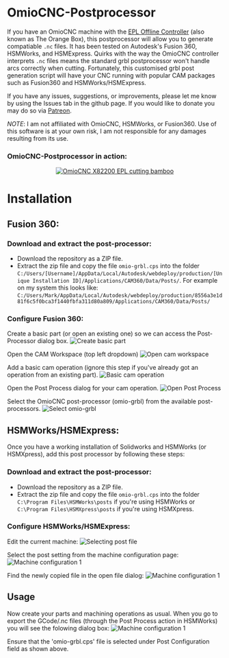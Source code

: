 # OmioCNC-Postprocessor
If you have an OmioCNC machine with the [EPL Offline Controller](https://www.omiocnc.com/epl-4f-control-system/) (also known as The Orange Box), this postprocessor will allow you to generate compatiable `.nc` files.
It has been tested on Autodesk's Fusion 360, HSMWorks, and HSMExpress.
Quirks with the way the OmioCNC controller interprets `.nc` files means the standard grbl postprocessor won't handle arcs correctly when cutting.
Fortunately, this customised grbl post generation script will have your CNC running with popular CAM packages such as Fusion360 and HSMWorks/HSMExpress.

If you have any issues, suggestions, or improvements, please let me know by using the Issues tab in the github page.
If you would like to donate you may do so via [Patreon](https://www.patreon.com/markhedleyjones).

*NOTE*: I am not affiliated with OmioCNC, HSMWorks, or Fusion360. Use of this software is at your own risk, I am not responsible for any damages resulting from its use.

### OmioCNC-Postprocessor in action:
<p align="center">
<a href="https://www.youtube.com/watch?v=NP96c_bpIC8">
<img alt="OmioCNC X82200 EPL cutting bamboo" src="https://img.youtube.com/vi/NP96c_bpIC8/0.jpg"/>
</a>
</p>

# Installation

## Fusion 360:

### Download and extract the post-processor:
* Download the repository as a ZIP file.
* Extract the zip file and copy the file `omio-grbl.cps` into the folder `C:/Users/[Username]/AppData/Local/Autodesk/webdeploy/production/[Unique Installation ID]/Applications/CAM360/Data/Posts/`. For example on my system this looks like:  `C:/Users/Mark/AppData/Local/Autodesk/webdeploy/production/8556a3e1d81f6c5f0bca3f1440fbfa311d80a809/Applications/CAM360/Data/Posts/`

### Configure Fusion 360:

Create a basic part (or open an existing one) so we can access the Post-Processor dialog box.
![Create basic part](https://raw.githubusercontent.com/MarkHedleyJones/OmioCNC-Postprocessor/master/images/Fusion360-BasicPart-edited.PNG)

Open the CAM Workspace (top left dropdown)
![Open cam workspace](https://raw.githubusercontent.com/MarkHedleyJones/OmioCNC-Postprocessor/master/images/Fusion360-OpenCAMWorkspace-edited.PNG)

Add a basic cam operation (ignore this step if you've already got an operation from an existing part).
![Basic cam operation](https://raw.githubusercontent.com/MarkHedleyJones/OmioCNC-Postprocessor/master/images/Fusion360-BasicCAMOperation-edited.PNG)

Open the Post Process dialog for your cam operation.
![Open Post Process](https://raw.githubusercontent.com/MarkHedleyJones/OmioCNC-Postprocessor/master/images/Fusion360-PostProcess-edited.PNG)

Select the OmioCNC post-processor (omio-grbl) from the available post-processors.
![Select omio-grbl](https://raw.githubusercontent.com/MarkHedleyJones/OmioCNC-Postprocessor/master/images/Fusion360-SelectPostConfiguration-edited.PNG)

## HSMWorks/HSMExpress:
Once you have a working installation of Solidworks and HSMWorks (or HSMXpress), add this post processor by following these steps:

### Download and extract the post-processor:
* Download the repository as a ZIP file.
* Extract the zip file and copy the file `omio-grbl.cps` into the folder `C:\Program Files\HSMWorks\posts` if you're using HSMWorks or `C:\Program Files\HSMXpress\posts` if you're using HSMXpress.

### Configure HSMWorks/HSMExpress:

Edit the current machine:
![Selecting post file](https://raw.githubusercontent.com/MarkHedleyJones/OmioCNC-Postprocessor/master/images/Edit-Machine-edited.PNG)

Select the post setting from the machine configuration page:
![Machine configuration 1](https://raw.githubusercontent.com/MarkHedleyJones/OmioCNC-Postprocessor/master/images/MachineConfig1-edited.PNG)

Find the newly copied file in the open file dialog:
![Machine configuration 1](https://raw.githubusercontent.com/MarkHedleyJones/OmioCNC-Postprocessor/master/images/MachineConfig2-edited.PNG)

## Usage
Now create your parts and machining operations as usual.
When you go to export the GCode/.nc files (through the Post Process action in HSMWorks) you will see the folowing dialog box:
![Machine configuration 1](https://raw.githubusercontent.com/MarkHedleyJones/OmioCNC-Postprocessor/master/images/PostScreen.PNG)

Ensure that the 'omio-grbl.cps' file is selected under Post Configuration field as shown above.
